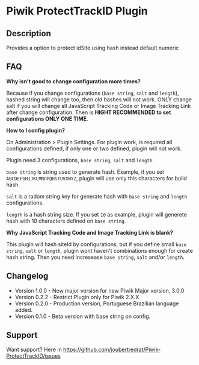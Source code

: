 # Piwik ProtectTrackID Plugin

## Description

Provides a option to protect idSite using hash instead default numeric

## FAQ

__Why isn't good to change configuration more times?__

Because if you change configurations (`base string`, `salt` and `length`), hashed string will change too, then old hashes will not work. ONLY change salt if you will change all JavaScript Tracking Code or Image Tracking Link after change configuration. Then is **HIGHT RECOMMENDED to set configurations ONLY ONE TIME**.

__How to I config plugin?__

On Administration > Plugin Settings. For plugin work, is required all configurations defined, if only one or two defined, plugin will not work.

Plugin need 3 configurations, `base string`, `salt` and `length`.

`base string` is string used to generate hash. Example, if you set `ABCDEFGHIJKLMNOPQRSTUVXWYZ`, plugin will use only this characters for build hash.

`salt` is a radom string key for generate hash with `base string` and `length` configurations.

`length` is a hash string size. If you set `10` as example, plugin will generete hash with 10 characters defined on `base string`.

__Why JavaScript Tracking Code and Image Tracking Link is blank?__

This plugin will hash siteId by configurations, but if you define small `base string`, `salt` or `length`, plugin wont haven't combinations enough for create hash string. Then you need incresease `base string`, `salt` and/or `length`.

## Changelog

* Version 1.0.0 - New major version for new Piwik Major version, 3.0.0
* Version 0.2.2 - Restrict Plugin only for Piwik 2.X.X
* Version 0.2.0 - Production version, Portuguese Brazilian language added.
* Version 0.1.0 - Beta version with base string on config.

## Support

Want support? Here in https://github.com/joubertredrat/Piwik-ProtectTrackID/issues
